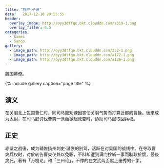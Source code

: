 ```yaml
---
title: "将济·子通"
date:   2017-12-10 09:55:55
header:
  overlay_image: http://oyy3dtfqo.bkt.clouddn.com/s319-1.png
  overlay_filter: 0.5
categories:
  - Games
  - Sango
gallery:
  - image_path: http://oyy3dtfqo.bkt.clouddn.com/352-1.png
  - image_path: http://oyy3dtfqo.bkt.clouddn.com/a172-1.png
  - image_path: http://oyy3dtfqo.bkt.clouddn.com/a126-1.png
---
```


魏国幕僚。

{% include gallery caption="page.title" %}

## 演义

在关羽北上包围曹仁时，同司马懿劝谏因害怕关羽气势而打算迁都的曹操。後来成为太尉，在司马懿讨伐曹爽一派而掀起政变时，协助司马懿取回兵权。

## 正史

赤壁之战後，成为辅佐扬州刺史·温恢的别驾，活跃在对吴国的战线中。在夺取曹爽兵权时，对於转告曹爽仅处以免职，不料却遭到满门抄斩一事而耿耿於懷，最後病死。著有「万機论」和「三州论」，不停的在文武两面献上優秀的计策。